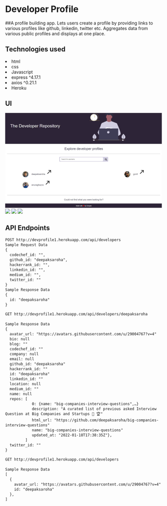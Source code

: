 # Developer Profile
##A profile building app. 
Lets users create a profile by providing links to various profiles like github, linkedin, twitter etc. Aggregates data from various public profiles and displays at one place. 

## Technologies used
<li>html</li>
<li>css</li>
<li>Javascript</li>
<li>express ^4.17.1</li>
<li>axios ^0.21.1</li>
<li>Heroku</li>

## UI
<img src="/readmeimages/dp-ss1.jpg" />
<img src="/readmeimages/dp-ss2.jpg" />
<img src="/readmeimages/dp-ss3.jpg" />
<img src="/readmeimages/dp-ss4.jpg" />

## API Endpoints
```
POST http://devprofile1.herokuapp.com/api/developers
Sample Request Data
{
  codechef_id: "",
  github_id: "deepaksaroha",
  hackerrank_id: "",
  linkedin_id: "",
  medium_id: "",
  twitter_id: ""
}
Sample Response Data
{
  id: "deepaksaroha"
}
```

```
GET http://devprofile1.herokuapp.com/api/developers/deepaksaroha

Sample Response Data
{
  avatar_url: "https://avatars.githubusercontent.com/u/29004767?v=4"
  bio: null
  blog: ""
  codechef_id: ""
  company: null
  email: null
  github_id: "deepaksaroha"
  hackerrank_id: ""
  id: "deepaksaroha"
  linkedin_id: ""
  location: null
  medium_id: ""
  name: null
  repos: [
            0: {name: "big-companies-interview-questions",…}
            description: "A curated list of previous asked Interview Question at Big Companies and Startups 🤲 🏆"
            html_url: "https://github.com/deepaksaroha/big-companies-interview-questions"
            name: "big-companies-interview-questions"
            updated_at: "2022-01-18T17:38:35Z"},
         ]
  twitter_id: ""
}
```


```
GET http://devprofile1.herokuapp.com/api/developers

Sample Response Data
[
  {
    avatar_url: "https://avatars.githubusercontent.com/u/29004767?v=4"
    id: "deepaksaroha"
  },
]
```
